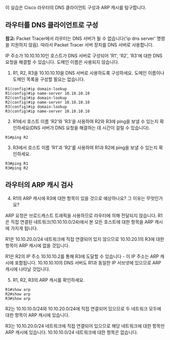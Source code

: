 이 실습은 Cisco 라우터의 DNS 클라이언트 구성과 ARP 캐시를 탐구합니다.

## 라우터를 DNS 클라이언트로 구성

**참고:** Packet Tracer에서 라우터는 DNS 서버가 될 수 없습니다('ip dns server' 명령을 지원하지 않음). 따라서 Packet Tracer 서버 장치를 DNS 서버로 사용합니다.

IP 주소가 10.10.10.10인 호스트가 DNS 서버로 구성되어 'R1', 'R2', 'R3'에 대한 DNS 요청을 해결할 수 있습니다. 도메인 이름은 사용되지 않습니다.

1) R1, R2, R3을 10.10.10.10을 DNS 서버로 사용하도록 구성하세요. 도메인 이름이나 도메인 목록을 구성할 필요는 없습니다.

```
R1(config)#ip domain-lookup
R1(config)#ip name-server 10.10.10.10
R2(config)#ip domain-lookup
R2(config)#ip name-server 10.10.10.10
R3(config)#ip domain-lookup
R3(config)#ip name-server 10.10.10.10
```

2) R1에서 호스트 이름 'R2'와 'R3'을 사용하여 R2와 R3에 ping을 보낼 수 있는지 확인하세요(DNS 서버가 DNS 요청을 해결하는 데 시간이 걸릴 수 있습니다).

```
R1#ping R2
```

3) R3에서 호스트 이름 'R1'과 'R2'를 사용하여 R1과 R2에 ping을 보낼 수 있는지 확인하세요.

```
R3#ping R1
R3#ping R2
```

## 라우터의 ARP 캐시 검사

4) R1의 ARP 캐시에 R3에 대한 항목이 있을 것으로 예상하나요? 그 이유는 무엇인가요?

ARP 요청은 브로드캐스트 트래픽을 사용하므로 라우터에 의해 전달되지 않습니다. R1은 직접 연결된 네트워크(10.10.10.0/24)에서 본 모든 호스트에 대한 항목을 ARP 캐시에 가지게 됩니다.

R1은 10.10.20.0/24 네트워크에 직접 연결되어 있지 않으므로 10.10.20.1의 R3에 대한 항목이 ARP 캐시에 없을 것입니다.

R1은 R2의 IP 주소 10.10.10.2를 통해 R3에 도달할 수 있습니다 - 이 IP 주소는 ARP 캐시에 포함됩니다.
10.10.10.10의 DNS 서버도 R1과 동일한 IP 서브넷에 있으므로 ARP 캐시에 나타날 것입니다.

5) R1, R2, R3의 ARP 캐시를 확인하세요.

```
R1#show arp
R2#show arp
R3#show arp
```

R2는 10.10.10.0/24와 10.10.20.0/24에 직접 연결되어 있으므로 두 네트워크 모두에 대한 항목이 ARP 캐시에 있습니다.

R3는 10.10.20.0/24 네트워크에 직접 연결되어 있으므로 해당 네트워크에 대한 항목만 ARP 캐시에 있습니다. 10.10.10.0/24 네트워크에 대한 항목은 없습니다.
